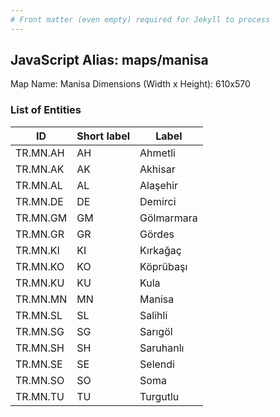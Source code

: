 ```yaml
---
# Front matter (even empty) required for Jekyll to process
---
```


## JavaScript Alias: maps/manisa

Map Name: Manisa
Dimensions (Width x Height): 610x570





### List of Entities

ID | Short label | Label
---|---|---|
TR.MN.AH | AH | Ahmetli
TR.MN.AK | AK | Akhisar
TR.MN.AL | AL | Alaşehir
TR.MN.DE | DE | Demirci
TR.MN.GM | GM | Gölmarmara
TR.MN.GR | GR | Gördes
TR.MN.KI | KI | Kırkağaç
TR.MN.KO | KO | Köprübaşı
TR.MN.KU | KU | Kula
TR.MN.MN | MN | Manisa
TR.MN.SL | SL | Salihli
TR.MN.SG | SG | Sarıgöl
TR.MN.SH | SH | Saruhanlı
TR.MN.SE | SE | Selendi
TR.MN.SO | SO | Soma
TR.MN.TU | TU | Turgutlu